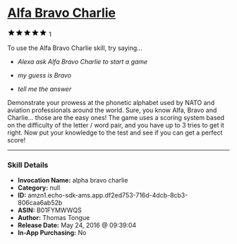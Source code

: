 # [Alfa Bravo Charlie](http://alexa.amazon.com/#skills/amzn1.echo-sdk-ams.app.df2ed753-716d-4dcb-8cb3-806caa6ab52b)
![5 stars](../../images/ic_star_black_18dp_1x.png)![5 stars](../../images/ic_star_black_18dp_1x.png)![5 stars](../../images/ic_star_black_18dp_1x.png)![5 stars](../../images/ic_star_black_18dp_1x.png)![5 stars](../../images/ic_star_black_18dp_1x.png) 1

To use the Alfa Bravo Charlie skill, try saying...

* *Alexa ask Alfa Bravo Charlie to start a game*

* *my guess is Bravo*

* *tell me the answer*

Demonstrate your prowess at the phonetic alphabet used by NATO and aviation professionals around the world. Sure, you know Alfa, Bravo and Charlie... those are the easy ones! The game uses a scoring system based on the difficulty of the letter / word pair, and you have up to 3 tries to get it right. Now put your knowledge to the test and see if you can get a perfect score!

***

### Skill Details

* **Invocation Name:** alpha bravo charlie
* **Category:** null
* **ID:** amzn1.echo-sdk-ams.app.df2ed753-716d-4dcb-8cb3-806caa6ab52b
* **ASIN:** B01FYMWWQS
* **Author:** Thomas Tongue
* **Release Date:** May 24, 2016 @ 09:39:04
* **In-App Purchasing:** No
